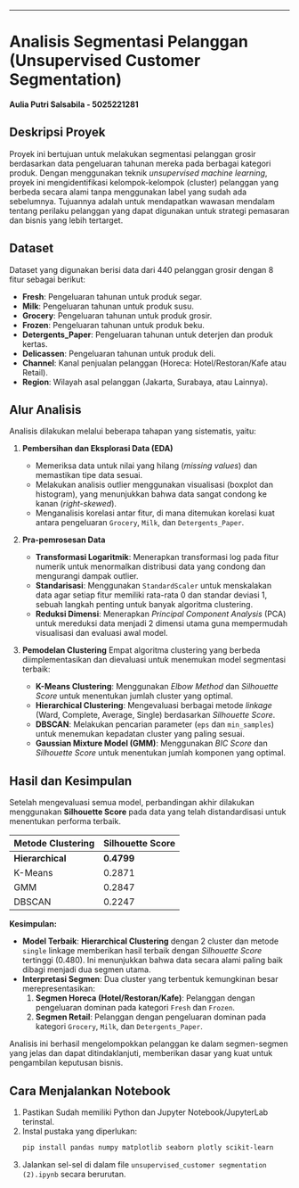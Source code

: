 -----

# **Analisis Segmentasi Pelanggan (Unsupervised Customer Segmentation)**
**Aulia Putri Salsabila - 5025221281**


## **Deskripsi Proyek**

Proyek ini bertujuan untuk melakukan segmentasi pelanggan grosir berdasarkan data pengeluaran tahunan mereka pada berbagai kategori produk. Dengan menggunakan teknik *unsupervised machine learning*, proyek ini mengidentifikasi kelompok-kelompok (cluster) pelanggan yang berbeda secara alami tanpa menggunakan label yang sudah ada sebelumnya. Tujuannya adalah untuk mendapatkan wawasan mendalam tentang perilaku pelanggan yang dapat digunakan untuk strategi pemasaran dan bisnis yang lebih tertarget.

## **Dataset**

Dataset yang digunakan berisi data dari 440 pelanggan grosir dengan 8 fitur sebagai berikut:

  - **Fresh**: Pengeluaran tahunan untuk produk segar.
  - **Milk**: Pengeluaran tahunan untuk produk susu.
  - **Grocery**: Pengeluaran tahunan untuk produk grosir.
  - **Frozen**: Pengeluaran tahunan untuk produk beku.
  - **Detergents\_Paper**: Pengeluaran tahunan untuk deterjen dan produk kertas.
  - **Delicassen**: Pengeluaran tahunan untuk produk deli.
  - **Channel**: Kanal penjualan pelanggan (Horeca: Hotel/Restoran/Kafe atau Retail).
  - **Region**: Wilayah asal pelanggan (Jakarta, Surabaya, atau Lainnya).

## **Alur Analisis**

Analisis dilakukan melalui beberapa tahapan yang sistematis, yaitu:

1.  **Pembersihan dan Eksplorasi Data (EDA)**

      * Memeriksa data untuk nilai yang hilang (*missing values*) dan memastikan tipe data sesuai.
      * Melakukan analisis outlier menggunakan visualisasi (boxplot dan histogram), yang menunjukkan bahwa data sangat condong ke kanan (*right-skewed*).
      * Menganalisis korelasi antar fitur, di mana ditemukan korelasi kuat antara pengeluaran `Grocery`, `Milk`, dan `Detergents_Paper`.

2.  **Pra-pemrosesan Data**

      * **Transformasi Logaritmik**: Menerapkan transformasi log pada fitur numerik untuk menormalkan distribusi data yang condong dan mengurangi dampak outlier.
      * **Standarisasi**: Menggunakan `StandardScaler` untuk menskalakan data agar setiap fitur memiliki rata-rata 0 dan standar deviasi 1, sebuah langkah penting untuk banyak algoritma clustering.
      * **Reduksi Dimensi**: Menerapkan *Principal Component Analysis* (PCA) untuk mereduksi data menjadi 2 dimensi utama guna mempermudah visualisasi dan evaluasi awal model.

3.  **Pemodelan Clustering**
    Empat algoritma clustering yang berbeda diimplementasikan dan dievaluasi untuk menemukan model segmentasi terbaik:

      * **K-Means Clustering**: Menggunakan *Elbow Method* dan *Silhouette Score* untuk menentukan jumlah cluster yang optimal.
      * **Hierarchical Clustering**: Mengevaluasi berbagai metode *linkage* (Ward, Complete, Average, Single) berdasarkan *Silhouette Score*.
      * **DBSCAN**: Melakukan pencarian parameter (`eps` dan `min_samples`) untuk menemukan kepadatan cluster yang paling sesuai.
      * **Gaussian Mixture Model (GMM)**: Menggunakan *BIC Score* dan *Silhouette Score* untuk menentukan jumlah komponen yang optimal.

## **Hasil dan Kesimpulan**

Setelah mengevaluasi semua model, perbandingan akhir dilakukan menggunakan **Silhouette Score** pada data yang telah distandardisasi untuk menentukan performa terbaik.

| Metode Clustering | Silhouette Score |
| :--- | :-- |
| **Hierarchical** | **0.4799** |
| K-Means | 0.2871 |
| GMM | 0.2847 |
| DBSCAN | 0.2247 |

**Kesimpulan:**

  * **Model Terbaik**: **Hierarchical Clustering** dengan 2 cluster dan metode `single` linkage memberikan hasil terbaik dengan *Silhouette Score* tertinggi (0.480). Ini menunjukkan bahwa data secara alami paling baik dibagi menjadi dua segmen utama.
  * **Interpretasi Segmen**: Dua cluster yang terbentuk kemungkinan besar merepresentasikan:
    1.  **Segmen Horeca (Hotel/Restoran/Kafe)**: Pelanggan dengan pengeluaran dominan pada kategori `Fresh` dan `Frozen`.
    2.  **Segmen Retail**: Pelanggan dengan pengeluaran dominan pada kategori `Grocery`, `Milk`, dan `Detergents_Paper`.

Analisis ini berhasil mengelompokkan pelanggan ke dalam segmen-segmen yang jelas dan dapat ditindaklanjuti, memberikan dasar yang kuat untuk pengambilan keputusan bisnis.

## **Cara Menjalankan Notebook**

1.  Pastikan Sudah memiliki Python dan Jupyter Notebook/JupyterLab terinstal.
2.  Instal pustaka yang diperlukan:
    ```bash
    pip install pandas numpy matplotlib seaborn plotly scikit-learn
    ```
3.  Jalankan sel-sel di dalam file `unsupervised_customer segmentation (2).ipynb` secara berurutan.
